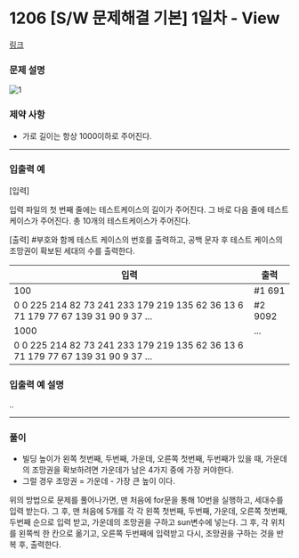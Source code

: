 # 1206 [S/W 문제해결 기본] 1일차 - View



[링크](https://www.swexpertacademy.com/main/code/problem/problemDetail.do?contestProbId=AV134DPqAA8CFAYh&categoryId=AV134DPqAA8CFAYh&categoryType=CODE)

### 문제 설명




![1](https://user-images.githubusercontent.com/34182908/55171637-11739600-51bc-11e9-8704-4281b9177962.JPG)




### 제약 사항

- 가로 길이는 항상 1000이하로 주어진다.




-------------------------------------------

### 입출력 예

[입력]

입력 파일의 첫 번째 줄에는 테스트케이스의 길이가 주어진다. 그 바로 다음 줄에 테스트 케이스가 주어진다.
총 10개의 테스트케이스가 주어진다.
 
[출력]
\#부호와 함께 테스트 케이스의 번호를 출력하고, 공백 문자 후 테스트 케이스의 조망권이 확보된 세대의 수를 출력한다. 



| 입력 | 출력 |
|--------|--------|
|100|#1 691|
|0 0 225 214 82 73 241 233 179 219 135 62 36 13 6 71 179 77 67 139 31 90 9 37 ...|#2 9092|
|1000|...|
|0 0 225 214 82 73 241 233 179 219 135 62 36 13 6 71 179 77 67 139 31 90 9 37 ...||





### 입출력 예 설명

..



-------------------------------------------

### 풀이

- 빌딩 높이가 왼쪽 첫번째, 두번째, 가운데, 오른쪽 첫번째, 두번째가 있을 때, 가운데의 조망권을 확보하려면 가운데가 남은 4가지 중에 가장 커야한다.
- 그럴 경우 조망권 =  가운데 - 가장 큰 높이 이다.

위의 방법으로 문제를 풀어나가면, 맨 처음에 for문을 통해 10번을 실행하고, 세대수를 입력 받는다. 그 후, 맨 처음에 5개를 각 각 왼쪽 첫번째, 두번째, 가운데, 오른쪽 첫번째, 두번째 순으로 입력 받고, 가운데의 조망권을 구하고 sun변수에 넣는다. 그 후, 각 위치를 왼쪽씩 한 칸으로 옮기고, 오른쪽 두번째에 입력받고 다시, 조망권을 구하는 것을 반복 후, 출력한다.



